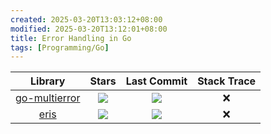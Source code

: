 ```yaml
---
created: 2025-03-20T13:03:12+08:00
modified: 2025-03-20T13:12:01+08:00
title: Error Handling in Go
tags: [Programming/Go]
---
```


|                           Library                           |                                  Stars                                  |                                  Last Commit                                  | Stack Trace |
|:---------------------------------------------------------: |:---------------------------------------------------------------------: |:---------------------------------------------------------------------------: |:---------: |
| [go-multierror](https://github.com/hashicorp/go-multierror) |![](https://img.shields.io/github/stars/hashicorp/go-multierror?label=) |![](https://img.shields.io/github/last-commit/hashicorp/go-multierror?label=) |      ❌      |
|         [eris](https://github.com/rotisserie/eris)          |![](https://img.shields.io/github/stars/rotisserie/eris?label=)     |![](https://img.shields.io/github/last-commit/rotisserie/eris?label=)     |      ❌      |
